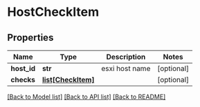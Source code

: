 # HostCheckItem

## Properties
Name | Type | Description | Notes
------------ | ------------- | ------------- | -------------
**host_id** | **str** | esxi host name | [optional] 
**checks** | [**list[CheckItem]**](CheckItem.md) |  | [optional] 

[[Back to Model list]](../README.md#documentation-for-models) [[Back to API list]](../README.md#documentation-for-api-endpoints) [[Back to README]](../README.md)

